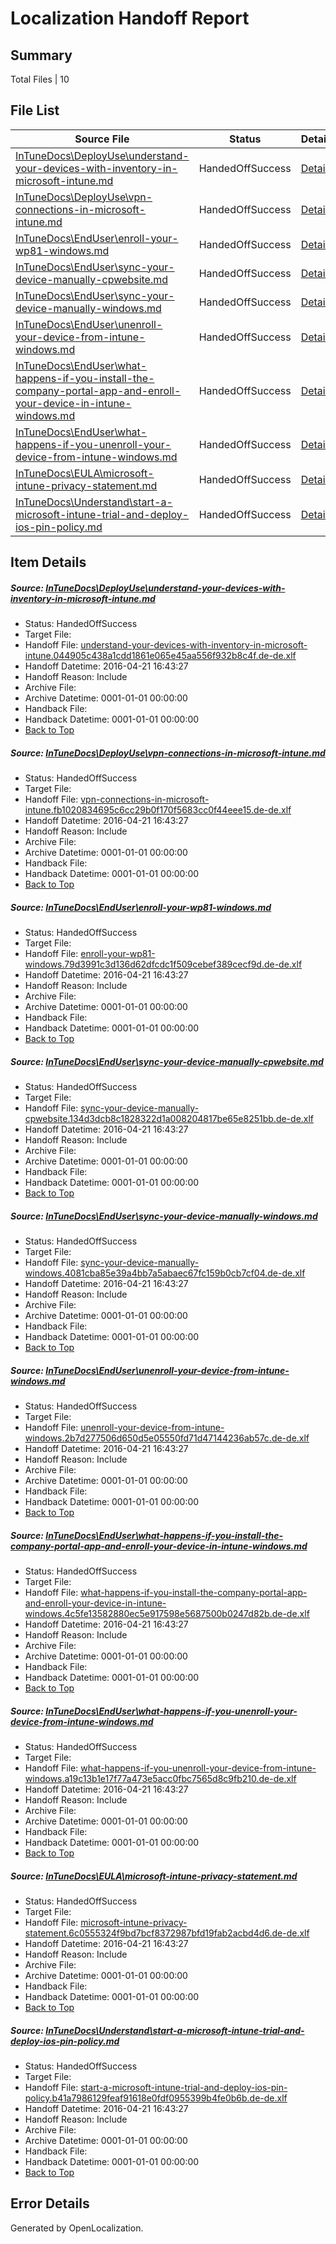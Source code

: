 # <a name='report-top'></a> Localization Handoff Report

## Summary
 Total Files | 10

## File List
 Source File | Status | Details 
 ----------- | ------ | ------- 
 [InTuneDocs\DeployUse\understand-your-devices-with-inventory-in-microsoft-intune.md](https://github.com/Microsoft/IntuneDocs-pr/blob/a80b5ef4ca931e6dac9cdf2ff5b1185723eb411d/InTuneDocs/DeployUse/understand-your-devices-with-inventory-in-microsoft-intune.md) | HandedOffSuccess | [Details](#282d66a2a18b2dc374bb89f915f8457fe0743a54288)
 [InTuneDocs\DeployUse\vpn-connections-in-microsoft-intune.md](https://github.com/Microsoft/IntuneDocs-pr/blob/16581a1a008f28bb202f0a57c4cd9f8a4807ed4c/InTuneDocs/DeployUse/vpn-connections-in-microsoft-intune.md) | HandedOffSuccess | [Details](#93f34372563cc2afa9c1898e249abbb06706e0b9296)
 [InTuneDocs\EndUser\enroll-your-wp81-windows.md](https://github.com/Microsoft/IntuneDocs-pr/blob/58ad3b03a6bf0f9bcd1cd917219ef10c998f0fc7/InTuneDocs/EndUser/enroll-your-wp81-windows.md) | HandedOffSuccess | [Details](#24d4910fa1458cdc4feb2e3f7501d8f8f064699b339)
 [InTuneDocs\EndUser\sync-your-device-manually-cpwebsite.md](https://github.com/Microsoft/IntuneDocs-pr/blob/58ad3b03a6bf0f9bcd1cd917219ef10c998f0fc7/InTuneDocs/EndUser/sync-your-device-manually-cpwebsite.md) | HandedOffSuccess | [Details](#394906f9db7866d99c9073285362a751e4e5b964466)
 [InTuneDocs\EndUser\sync-your-device-manually-windows.md](https://github.com/Microsoft/IntuneDocs-pr/blob/58ad3b03a6bf0f9bcd1cd917219ef10c998f0fc7/InTuneDocs/EndUser/sync-your-device-manually-windows.md) | HandedOffSuccess | [Details](#86c108d25dae0be2f8a743836af4d35ce5811153467)
 [InTuneDocs\EndUser\unenroll-your-device-from-intune-windows.md](https://github.com/Microsoft/IntuneDocs-pr/blob/58ad3b03a6bf0f9bcd1cd917219ef10c998f0fc7/InTuneDocs/EndUser/unenroll-your-device-from-intune-windows.md) | HandedOffSuccess | [Details](#4274cd1fd022dad8d35c27b8cfc0b1c07f0a1ab3475)
 [InTuneDocs\EndUser\what-happens-if-you-install-the-company-portal-app-and-enroll-your-device-in-intune-windows.md](https://github.com/Microsoft/IntuneDocs-pr/blob/58ad3b03a6bf0f9bcd1cd917219ef10c998f0fc7/InTuneDocs/EndUser/what-happens-if-you-install-the-company-portal-app-and-enroll-your-device-in-intune-windows.md) | HandedOffSuccess | [Details](#6af1f898a3c70cfd01bd18cbf54c75a31bbd0f58487)
 [InTuneDocs\EndUser\what-happens-if-you-unenroll-your-device-from-intune-windows.md](https://github.com/Microsoft/IntuneDocs-pr/blob/58ad3b03a6bf0f9bcd1cd917219ef10c998f0fc7/InTuneDocs/EndUser/what-happens-if-you-unenroll-your-device-from-intune-windows.md) | HandedOffSuccess | [Details](#8adda9a21039d041bc71fa9b0b364a33a2bc2877493)
 [InTuneDocs\EULA\microsoft-intune-privacy-statement.md](https://github.com/Microsoft/IntuneDocs-pr/blob/58ad3b03a6bf0f9bcd1cd917219ef10c998f0fc7/InTuneDocs/EULA/microsoft-intune-privacy-statement.md) | HandedOffSuccess | [Details](#565f9d25a9941ac7d3507c5094bea81e3e382a82506)
 [InTuneDocs\Understand\start-a-microsoft-intune-trial-and-deploy-ios-pin-policy.md](https://github.com/Microsoft/IntuneDocs-pr/blob/58ad3b03a6bf0f9bcd1cd917219ef10c998f0fc7/InTuneDocs/Understand/start-a-microsoft-intune-trial-and-deploy-ios-pin-policy.md) | HandedOffSuccess | [Details](#9e43b248302ae07400bcf34b13fd4d1eb947c6911266)

## Item Details
##### <a name='282d66a2a18b2dc374bb89f915f8457fe0743a54288'></a> Source: [InTuneDocs\DeployUse\understand-your-devices-with-inventory-in-microsoft-intune.md](https://github.com/Microsoft/IntuneDocs-pr/blob/a80b5ef4ca931e6dac9cdf2ff5b1185723eb411d/InTuneDocs/DeployUse/understand-your-devices-with-inventory-in-microsoft-intune.md)
* Status: HandedOffSuccess
* Target File: 
* Handoff File: [understand-your-devices-with-inventory-in-microsoft-intune.044905c438a1cdd1861e065e45aa556f932b8c4f.de-de.xlf](https://github.com/Microsoft/EM.handoff/blob/adfd3df992d44b5f43dceaae34b33b58eec24dc1/ol-handoff/Microsoft/IntuneDocs-pr.de-de/master/understand-your-devices-with-inventory-in-microsoft-intune.044905c438a1cdd1861e065e45aa556f932b8c4f.de-de.xlf)
* Handoff Datetime: 2016-04-21 16:43:27
* Handoff Reason: Include
* Archive File: 
* Archive Datetime: 0001-01-01 00:00:00
* Handback File: 
* Handback Datetime: 0001-01-01 00:00:00
* [Back to Top](#report-top)

##### <a name='93f34372563cc2afa9c1898e249abbb06706e0b9296'></a> Source: [InTuneDocs\DeployUse\vpn-connections-in-microsoft-intune.md](https://github.com/Microsoft/IntuneDocs-pr/blob/16581a1a008f28bb202f0a57c4cd9f8a4807ed4c/InTuneDocs/DeployUse/vpn-connections-in-microsoft-intune.md)
* Status: HandedOffSuccess
* Target File: 
* Handoff File: [vpn-connections-in-microsoft-intune.fb1020834695c6cc29b0f170f5683cc0f44eee15.de-de.xlf](https://github.com/Microsoft/EM.handoff/blob/adfd3df992d44b5f43dceaae34b33b58eec24dc1/ol-handoff/Microsoft/IntuneDocs-pr.de-de/master/vpn-connections-in-microsoft-intune.fb1020834695c6cc29b0f170f5683cc0f44eee15.de-de.xlf)
* Handoff Datetime: 2016-04-21 16:43:27
* Handoff Reason: Include
* Archive File: 
* Archive Datetime: 0001-01-01 00:00:00
* Handback File: 
* Handback Datetime: 0001-01-01 00:00:00
* [Back to Top](#report-top)

##### <a name='24d4910fa1458cdc4feb2e3f7501d8f8f064699b339'></a> Source: [InTuneDocs\EndUser\enroll-your-wp81-windows.md](https://github.com/Microsoft/IntuneDocs-pr/blob/58ad3b03a6bf0f9bcd1cd917219ef10c998f0fc7/InTuneDocs/EndUser/enroll-your-wp81-windows.md)
* Status: HandedOffSuccess
* Target File: 
* Handoff File: [enroll-your-wp81-windows.79d3991c3d136d62dfcdc1f509cebef389cecf9d.de-de.xlf](https://github.com/Microsoft/EM.handoff/blob/adfd3df992d44b5f43dceaae34b33b58eec24dc1/ol-handoff/Microsoft/IntuneDocs-pr.de-de/master/enroll-your-wp81-windows.79d3991c3d136d62dfcdc1f509cebef389cecf9d.de-de.xlf)
* Handoff Datetime: 2016-04-21 16:43:27
* Handoff Reason: Include
* Archive File: 
* Archive Datetime: 0001-01-01 00:00:00
* Handback File: 
* Handback Datetime: 0001-01-01 00:00:00
* [Back to Top](#report-top)

##### <a name='394906f9db7866d99c9073285362a751e4e5b964466'></a> Source: [InTuneDocs\EndUser\sync-your-device-manually-cpwebsite.md](https://github.com/Microsoft/IntuneDocs-pr/blob/58ad3b03a6bf0f9bcd1cd917219ef10c998f0fc7/InTuneDocs/EndUser/sync-your-device-manually-cpwebsite.md)
* Status: HandedOffSuccess
* Target File: 
* Handoff File: [sync-your-device-manually-cpwebsite.134d3dcb8c1828322d1a008204817be65e8251bb.de-de.xlf](https://github.com/Microsoft/EM.handoff/blob/adfd3df992d44b5f43dceaae34b33b58eec24dc1/ol-handoff/Microsoft/IntuneDocs-pr.de-de/master/sync-your-device-manually-cpwebsite.134d3dcb8c1828322d1a008204817be65e8251bb.de-de.xlf)
* Handoff Datetime: 2016-04-21 16:43:27
* Handoff Reason: Include
* Archive File: 
* Archive Datetime: 0001-01-01 00:00:00
* Handback File: 
* Handback Datetime: 0001-01-01 00:00:00
* [Back to Top](#report-top)

##### <a name='86c108d25dae0be2f8a743836af4d35ce5811153467'></a> Source: [InTuneDocs\EndUser\sync-your-device-manually-windows.md](https://github.com/Microsoft/IntuneDocs-pr/blob/58ad3b03a6bf0f9bcd1cd917219ef10c998f0fc7/InTuneDocs/EndUser/sync-your-device-manually-windows.md)
* Status: HandedOffSuccess
* Target File: 
* Handoff File: [sync-your-device-manually-windows.4081cba85e39a4bb7a5abaec67fc159b0cb7cf04.de-de.xlf](https://github.com/Microsoft/EM.handoff/blob/adfd3df992d44b5f43dceaae34b33b58eec24dc1/ol-handoff/Microsoft/IntuneDocs-pr.de-de/master/sync-your-device-manually-windows.4081cba85e39a4bb7a5abaec67fc159b0cb7cf04.de-de.xlf)
* Handoff Datetime: 2016-04-21 16:43:27
* Handoff Reason: Include
* Archive File: 
* Archive Datetime: 0001-01-01 00:00:00
* Handback File: 
* Handback Datetime: 0001-01-01 00:00:00
* [Back to Top](#report-top)

##### <a name='4274cd1fd022dad8d35c27b8cfc0b1c07f0a1ab3475'></a> Source: [InTuneDocs\EndUser\unenroll-your-device-from-intune-windows.md](https://github.com/Microsoft/IntuneDocs-pr/blob/58ad3b03a6bf0f9bcd1cd917219ef10c998f0fc7/InTuneDocs/EndUser/unenroll-your-device-from-intune-windows.md)
* Status: HandedOffSuccess
* Target File: 
* Handoff File: [unenroll-your-device-from-intune-windows.2b7d277506d650d5e05550fd71d47144236ab57c.de-de.xlf](https://github.com/Microsoft/EM.handoff/blob/adfd3df992d44b5f43dceaae34b33b58eec24dc1/ol-handoff/Microsoft/IntuneDocs-pr.de-de/master/unenroll-your-device-from-intune-windows.2b7d277506d650d5e05550fd71d47144236ab57c.de-de.xlf)
* Handoff Datetime: 2016-04-21 16:43:27
* Handoff Reason: Include
* Archive File: 
* Archive Datetime: 0001-01-01 00:00:00
* Handback File: 
* Handback Datetime: 0001-01-01 00:00:00
* [Back to Top](#report-top)

##### <a name='6af1f898a3c70cfd01bd18cbf54c75a31bbd0f58487'></a> Source: [InTuneDocs\EndUser\what-happens-if-you-install-the-company-portal-app-and-enroll-your-device-in-intune-windows.md](https://github.com/Microsoft/IntuneDocs-pr/blob/58ad3b03a6bf0f9bcd1cd917219ef10c998f0fc7/InTuneDocs/EndUser/what-happens-if-you-install-the-company-portal-app-and-enroll-your-device-in-intune-windows.md)
* Status: HandedOffSuccess
* Target File: 
* Handoff File: [what-happens-if-you-install-the-company-portal-app-and-enroll-your-device-in-intune-windows.4c5fe13582880ec5e917598e5687500b0247d82b.de-de.xlf](https://github.com/Microsoft/EM.handoff/blob/adfd3df992d44b5f43dceaae34b33b58eec24dc1/ol-handoff/Microsoft/IntuneDocs-pr.de-de/master/what-happens-if-you-install-the-company-portal-app-and-enroll-your-device-in-intune-windows.4c5fe13582880ec5e917598e5687500b0247d82b.de-de.xlf)
* Handoff Datetime: 2016-04-21 16:43:27
* Handoff Reason: Include
* Archive File: 
* Archive Datetime: 0001-01-01 00:00:00
* Handback File: 
* Handback Datetime: 0001-01-01 00:00:00
* [Back to Top](#report-top)

##### <a name='8adda9a21039d041bc71fa9b0b364a33a2bc2877493'></a> Source: [InTuneDocs\EndUser\what-happens-if-you-unenroll-your-device-from-intune-windows.md](https://github.com/Microsoft/IntuneDocs-pr/blob/58ad3b03a6bf0f9bcd1cd917219ef10c998f0fc7/InTuneDocs/EndUser/what-happens-if-you-unenroll-your-device-from-intune-windows.md)
* Status: HandedOffSuccess
* Target File: 
* Handoff File: [what-happens-if-you-unenroll-your-device-from-intune-windows.a19c13b1e17f77a473e5acc0fbc7565d8c9fb210.de-de.xlf](https://github.com/Microsoft/EM.handoff/blob/adfd3df992d44b5f43dceaae34b33b58eec24dc1/ol-handoff/Microsoft/IntuneDocs-pr.de-de/master/what-happens-if-you-unenroll-your-device-from-intune-windows.a19c13b1e17f77a473e5acc0fbc7565d8c9fb210.de-de.xlf)
* Handoff Datetime: 2016-04-21 16:43:27
* Handoff Reason: Include
* Archive File: 
* Archive Datetime: 0001-01-01 00:00:00
* Handback File: 
* Handback Datetime: 0001-01-01 00:00:00
* [Back to Top](#report-top)

##### <a name='565f9d25a9941ac7d3507c5094bea81e3e382a82506'></a> Source: [InTuneDocs\EULA\microsoft-intune-privacy-statement.md](https://github.com/Microsoft/IntuneDocs-pr/blob/58ad3b03a6bf0f9bcd1cd917219ef10c998f0fc7/InTuneDocs/EULA/microsoft-intune-privacy-statement.md)
* Status: HandedOffSuccess
* Target File: 
* Handoff File: [microsoft-intune-privacy-statement.6c0555324f9bd7bcf8372987bfd19fab2acbd4d6.de-de.xlf](https://github.com/Microsoft/EM.handoff/blob/adfd3df992d44b5f43dceaae34b33b58eec24dc1/ol-handoff/Microsoft/IntuneDocs-pr.de-de/master/microsoft-intune-privacy-statement.6c0555324f9bd7bcf8372987bfd19fab2acbd4d6.de-de.xlf)
* Handoff Datetime: 2016-04-21 16:43:27
* Handoff Reason: Include
* Archive File: 
* Archive Datetime: 0001-01-01 00:00:00
* Handback File: 
* Handback Datetime: 0001-01-01 00:00:00
* [Back to Top](#report-top)

##### <a name='9e43b248302ae07400bcf34b13fd4d1eb947c6911266'></a> Source: [InTuneDocs\Understand\start-a-microsoft-intune-trial-and-deploy-ios-pin-policy.md](https://github.com/Microsoft/IntuneDocs-pr/blob/58ad3b03a6bf0f9bcd1cd917219ef10c998f0fc7/InTuneDocs/Understand/start-a-microsoft-intune-trial-and-deploy-ios-pin-policy.md)
* Status: HandedOffSuccess
* Target File: 
* Handoff File: [start-a-microsoft-intune-trial-and-deploy-ios-pin-policy.b41a7986129feaf91618e0fdf0955399b4fe0b6b.de-de.xlf](https://github.com/Microsoft/EM.handoff/blob/adfd3df992d44b5f43dceaae34b33b58eec24dc1/ol-handoff/Microsoft/IntuneDocs-pr.de-de/master/start-a-microsoft-intune-trial-and-deploy-ios-pin-policy.b41a7986129feaf91618e0fdf0955399b4fe0b6b.de-de.xlf)
* Handoff Datetime: 2016-04-21 16:43:27
* Handoff Reason: Include
* Archive File: 
* Archive Datetime: 0001-01-01 00:00:00
* Handback File: 
* Handback Datetime: 0001-01-01 00:00:00
* [Back to Top](#report-top)


## Error Details

Generated by OpenLocalization.
